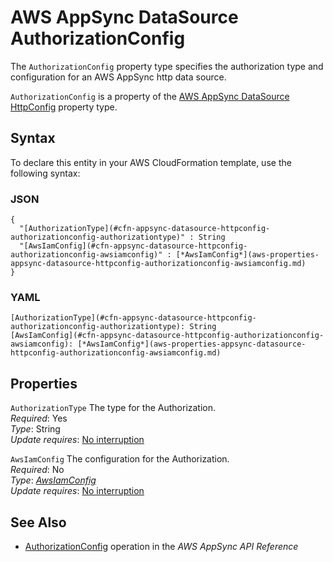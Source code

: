 # AWS AppSync DataSource AuthorizationConfig<a name="aws-properties-appsync-datasource-httpconfig-authorizationconfig"></a>

<a name="aws-properties-appsync-datasource-httpconfig-authorizationconfig-description"></a>The `AuthorizationConfig` property type specifies the authorization type and configuration for an AWS AppSync http data source\.

<a name="aws-properties-appsync-datasource-httpconfig-authorizationconfig-inheritance"></a> `AuthorizationConfig` is a property of the [AWS AppSync DataSource HttpConfig](aws-properties-appsync-datasource-httpconfig.md) property type\.

## Syntax<a name="aws-properties-appsync-datasource-httpconfig-authorizationconfig-syntax"></a>

To declare this entity in your AWS CloudFormation template, use the following syntax:

### JSON<a name="aws-properties-appsync-datasource-httpconfig-authorizationconfig-syntax.json"></a>

```
{
  "[AuthorizationType](#cfn-appsync-datasource-httpconfig-authorizationconfig-authorizationtype)" : String
  "[AwsIamConfig](#cfn-appsync-datasource-httpconfig-authorizationconfig-awsiamconfig)" : [*AwsIamConfig*](aws-properties-appsync-datasource-httpconfig-authorizationconfig-awsiamconfig.md)
}
```

### YAML<a name="aws-properties-appsync-datasource-httpconfig-authorizationconfig-syntax.yaml"></a>

```
[AuthorizationType](#cfn-appsync-datasource-httpconfig-authorizationconfig-authorizationtype): String
[AwsIamConfig](#cfn-appsync-datasource-httpconfig-authorizationconfig-awsiamconfig): [*AwsIamConfig*](aws-properties-appsync-datasource-httpconfig-authorizationconfig-awsiamconfig.md)
```

## Properties<a name="aws-properties-appsync-datasource-httpconfig-authorizationconfig-properties"></a>

`AuthorizationType`  <a name="cfn-appsync-datasource-httpconfig-authorizationconfig-authorizationtype"></a>
The type for the Authorization\.  
 *Required*: Yes  
 *Type*: String  
 *Update requires*: [No interruption](using-cfn-updating-stacks-update-behaviors.md#update-no-interrupt) 

`AwsIamConfig`  <a name="cfn-appsync-datasource-httpconfig-authorizationconfig-awsiamconfig"></a>
The configuration for the Authorization\.  
 *Required*: No  
 *Type*: [*AwsIamConfig*](aws-properties-appsync-datasource-httpconfig-authorizationconfig-awsiamconfig.md)  
 *Update requires*: [No interruption](using-cfn-updating-stacks-update-behaviors.md#update-no-interrupt) 

## See Also<a name="aws-properties-appsync-datasource-httpconfig-authorizationconfig-seealso"></a>
+ [ AuthorizationConfig](https://docs.aws.amazon.com/appsync/latest/APIReference/API_AuthorizationHttpDataSourceConfig.html) operation in the *AWS AppSync API Reference*